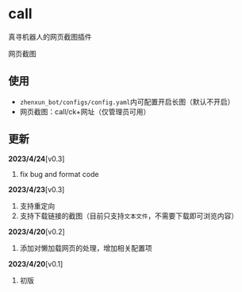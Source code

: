 # call

真寻机器人的网页截图插件

网页截图

## 使用

- `zhenxun_bot/configs/config.yaml`内可配置开启长图（默认不开启）
- 网页截图：call/ck+网址（仅管理员可用）

## 更新

**2023/4/24**[v0.3]

1. fix bug and format code

**2023/4/23**[v0.3]

1. 支持重定向
2. 支持下载链接的截图（目前只支持`文本文件`，不需要下载即可浏览内容）

**2023/4/20**[v0.2]

1. 添加对懒加载网页的处理，增加相关配置项

**2023/4/20**[v0.1]

1. 初版

